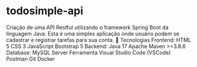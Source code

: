 # todosimple-api
 Criação de uma API Restful utilizando o framework Spring Boot da linguagem Java.
 Esta é uma simples aplicação onde usuário podem se cadastrar e registrar tarefas para sua conta.
🚀 Tecnologias
Frontend:
HTML 5
CSS 3
JavaScript
Bootstrap 5
Backend:
Java 17
Apache Maven >=3.8.6
Database:
MySQL Server
Ferramenta
Visual Studio Code (VSCode)
Postman
Git
Docker
